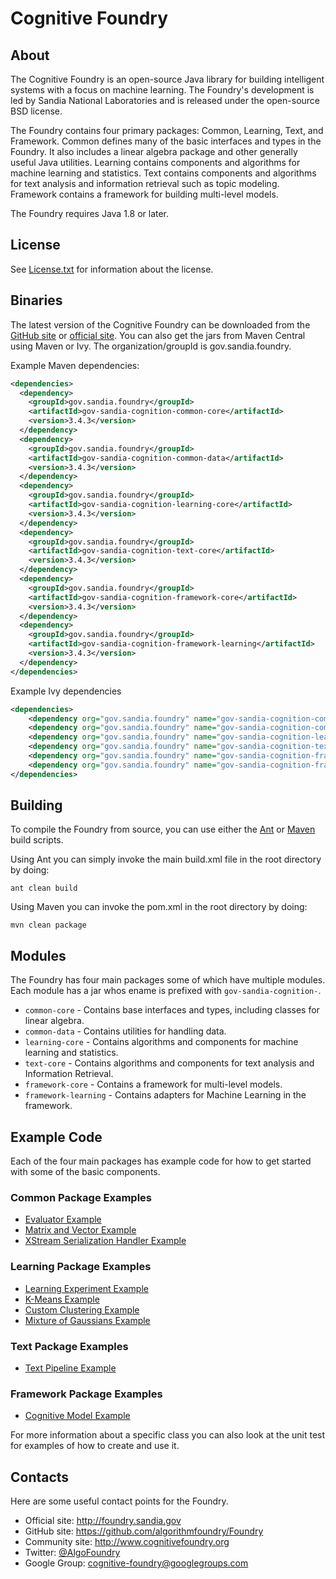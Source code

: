 # Cognitive Foundry

## About


The Cognitive Foundry is an open-source Java library for building intelligent systems with a focus on machine learning. The Foundry's development is led by Sandia National Laboratories and is released under the open-source BSD license.

The Foundry contains four primary packages: Common, Learning, Text, and Framework. Common defines many of the basic interfaces and types in the Foundry. It also includes a linear algebra package and other generally useful Java utilities. Learning contains components and algorithms for machine learning and statistics. Text contains components and algorithms for text analysis and information retrieval such as topic modeling. Framework contains a framework for building multi-level models.

The Foundry requires Java 1.8 or later.

## License

See [License.txt](License.txt) for information about the license.

## Binaries

The latest version of the Cognitive Foundry can be downloaded from the [GitHub site](https://github.com/algorithmfoundry/Foundry/releases) or [official site](http://foundry.sandia.gov/download.html). You can also get the jars from Maven Central using Maven or Ivy. The organization/groupId is gov.sandia.foundry.

Example Maven dependencies:

```xml
<dependencies>
  <dependency>
    <groupId>gov.sandia.foundry</groupId>
    <artifactId>gov-sandia-cognition-common-core</artifactId>
    <version>3.4.3</version>
  </dependency>
  <dependency>
    <groupId>gov.sandia.foundry</groupId>
    <artifactId>gov-sandia-cognition-common-data</artifactId>
    <version>3.4.3</version>
  </dependency>
  <dependency>
    <groupId>gov.sandia.foundry</groupId>
    <artifactId>gov-sandia-cognition-learning-core</artifactId>
    <version>3.4.3</version>
  </dependency>
  <dependency>
    <groupId>gov.sandia.foundry</groupId>
    <artifactId>gov-sandia-cognition-text-core</artifactId>
    <version>3.4.3</version>
  </dependency>
  <dependency>
    <groupId>gov.sandia.foundry</groupId>
    <artifactId>gov-sandia-cognition-framework-core</artifactId>
    <version>3.4.3</version>
  </dependency>
  <dependency>
    <groupId>gov.sandia.foundry</groupId>
    <artifactId>gov-sandia-cognition-framework-learning</artifactId>
    <version>3.4.3</version>
  </dependency>
</dependencies>
```

Example Ivy dependencies
```xml
<dependencies>
    <dependency org="gov.sandia.foundry" name="gov-sandia-cognition-common-core"        rev="3.4.3"/>
    <dependency org="gov.sandia.foundry" name="gov-sandia-cognition-common-data"        rev="3.4.3"/>
    <dependency org="gov.sandia.foundry" name="gov-sandia-cognition-learning-core"      rev="3.4.3"/>
    <dependency org="gov.sandia.foundry" name="gov-sandia-cognition-text-core"          rev="3.4.3"/>
    <dependency org="gov.sandia.foundry" name="gov-sandia-cognition-framework-core"     rev="3.4.3"/>
    <dependency org="gov.sandia.foundry" name="gov-sandia-cognition-framework-learning" rev="3.4.3"/>
</dependencies>
```

## Building

To compile the Foundry from source, you can use either the [Ant](http://ant.apache.org/) or [Maven](http://maven.apache.org/) build scripts.

Using Ant you can simply invoke the main build.xml file in the root directory by doing:
```
ant clean build
```

Using Maven you can invoke the pom.xml in the root directory by doing:
```
mvn clean package
```

## Modules

The Foundry has four main packages some of which have multiple modules. Each module has a jar whos ename is prefixed with ```gov-sandia-cognition-```.

  * ```common-core``` - Contains base interfaces and types, including classes for linear algebra.
  * ```common-data``` - Contains utilities for handling data.
  * ```learning-core``` - Contains algorithms and components for machine learning and statistics.
  * ```text-core``` - Contains algorithms and components for text analysis and Information Retrieval.
  * ```framework-core``` - Contains a framework for multi-level models.
  * ```framework-learning``` - Contains adapters for Machine Learning in the framework.

## Example Code

Each of the four main packages has example code for how to get started with some of the basic components.

### Common Package Examples
  * [Evaluator Example](Components/CommonExamples/Source/examples/EvaluatorExample.java)
  * [Matrix and Vector Example](Components/CommonExamples/Source/examples/MatrixAndVectorExample.java)
  * [XStream Serialization Handler Example](Components/CommonExamples/Source/examples/XStreamSerializationHandlerExample.java)

### Learning Package Examples
  * [Learning Experiment Example](Components/LearningExamples/Source/examples/LearningExperimentExample.java)
  * [K-Means Example](Components/LearningExamples/Source/examples/SimpleKMeansExample.java)
  * [Custom Clustering Example](Components/LearningExamples/Source/examples/CustomClusteringExample.java)
  * [Mixture of Gaussians Example](Components/LearningExamples/Source/examples/MixtureOfGaussiansExample.java)

### Text Package Examples
  * [Text Pipeline Example](Components/TextExamples/Source/examples/TextPipelineExample.java)

### Framework Package Examples
  * [Cognitive Model Example](Components/FrameworkExamples/Source/examples/BasicCognitiveModelLiteExample.java)

For more information about a specific class you can also look at the unit test for examples of how to create and use it.


## Contacts

Here are some useful contact points for the Foundry.

 * Official site: http://foundry.sandia.gov
 * GitHub site: https://github.com/algorithmfoundry/Foundry
 * Community site: http://www.cognitivefoundry.org
 * Twitter: [@AlgoFoundry](http://www.twitter.com/AlgoFoundry)
 * Google Group: [cognitive-foundry@googlegroups.com](http://groups.google.com/d/forum/cognitive-foundry)

